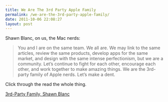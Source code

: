```yaml
---
title: We Are The 3rd Party Apple Family
permalink: /we-are-the-3rd-party-apple-family/
date: 2011-10-06 22:08:27
layout: post
---
```


Shawn Blanc, on us, the Mac nerds: 

> You and I are on the same team. We all are. We may link to the same articles, review the same products, develop apps for the same market, and design with the same intense perfectionism, but we are a community. Let’s continue to fight for each other, encourage each other, and work together to make amazing things. We are the 3rd-party family of Apple nerds. Let’s make a dent. 

Click through the read the whole thing. 

[3rd-Party Family, Shawn Blanc](http://shawnblanc.net/2011-10-3rd-party-family/)